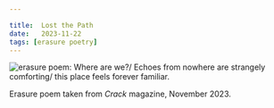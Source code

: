 ```yaml
---

title:  Lost the Path
date:   2023-11-22
tags: [erasure poetry]
---
```


<img src="https://www.davidralphlewis.co.uk/assets/images/articles/2023/reverb.jpeg" alt="erasure poem: Where are we?/ Echoes from nowhere are strangely comforting/ this place feels forever familiar." title="*Constant Buzzing*" class="responsive"><br>

Erasure poem taken from *Crack* magazine, November 2023.
